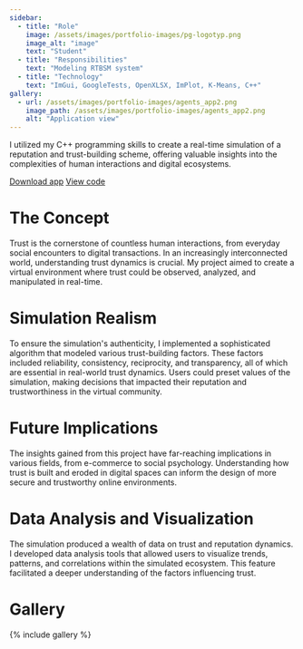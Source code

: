 ```yaml
---
sidebar:
  - title: "Role"
    image: /assets/images/portfolio-images/pg-logotyp.png
    image_alt: "image"
    text: "Student"
  - title: "Responsibilities"
    text: "Modeling RTBSM system"
  - title: "Technology"
    text: "ImGui, GoogleTests, OpenXLSX, ImPlot, K-Means, C++"
gallery:
  - url: /assets/images/portfolio-images/agents_app2.png
    image_path: /assets/images/portfolio-images/agents_app2.png
    alt: "Application view"
---
```


 I utilized my C++ programming skills to create a real-time simulation of a reputation and trust-building scheme, offering valuable insights into the complexities of human interactions and digital ecosystems.

<a href="https://github.com/Ziumper/AgentsApp/releases/download/v0.2.2/AgentsApp.zip" class="btn btn--inverse"><i class="fa fa-download" aria-hidden="true"></i> Download app</a>
<a href="https://github.com/Ziumper/AgentsApp" class="btn btn--inverse"><i class="fab fa-fw fa-github" aria-hidden="true"></i> View code</a>

# The Concept

Trust is the cornerstone of countless human interactions, from everyday social encounters to digital transactions. In an increasingly interconnected world, understanding trust dynamics is crucial. My project aimed to create a virtual environment where trust could be observed, analyzed, and manipulated in real-time.


# Simulation Realism

To ensure the simulation's authenticity, I implemented a sophisticated algorithm that modeled various trust-building factors. These factors included reliability, consistency, reciprocity, and transparency, all of which are essential in real-world trust dynamics. Users could preset values of the simulation, making decisions that impacted their reputation and trustworthiness in the virtual community.

# Future Implications

The insights gained from this project have far-reaching implications in various fields, from e-commerce to social psychology. Understanding how trust is built and eroded in digital spaces can inform the design of more secure and trustworthy online environments.


# Data Analysis and Visualization

The simulation produced a wealth of data on trust and reputation dynamics. I developed data analysis tools that allowed users to visualize trends, patterns, and correlations within the simulated ecosystem. This feature facilitated a deeper understanding of the factors influencing trust.

# Gallery

{% include gallery %}